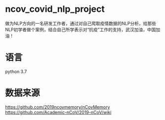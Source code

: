 # ncov_covid_nlp_project
做为NLP方向的一名研发工作者，通过对自己爬取疫情数据的NLP分析，给那些NLP初学者做个案例，结合自己所学表示对“抗疫”工作的支持，武汉加油，中国加油！
# 语言
python 3.7
# 数据来源
https://github.com/2019ncovmemory/nCovMemory
https://github.com/Academic-nCoV/2019-nCoV/wiki
